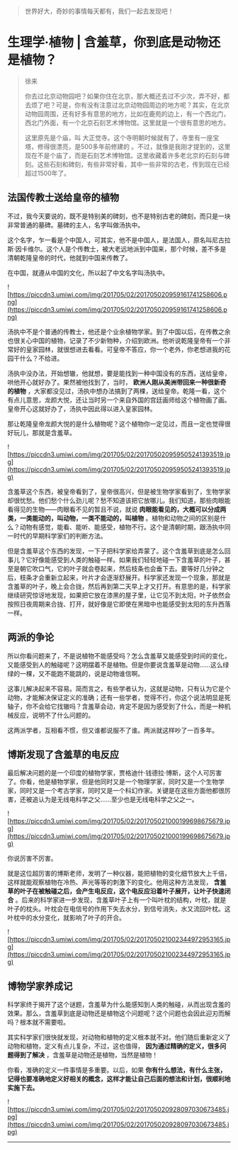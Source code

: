 > 世界好大，奇妙的事情每天都有，我们一起去发现吧！

# 生理学·植物 | 含羞草，你到底是动物还是植物？

> 徐来
> 
> 你去过北京动物园吧？如果你住在北京，那大概还去过不少次，弄不好，都去烦了吧？可是，你有没有注意过北京动物园周边的地方呢？其实，在北京动物园周围，还有好多有意思的地方，比如在鹿苑的边上，有一个西北门，西北门外面，有一个北京石刻艺术博物馆。这里就是一个很有意思的地方。
> 
> 这里原先是个庙，叫 大正觉寺。这个寺明朝时候就有了，寺里有一座宝塔，修得很漂亮，是500多年前修建的 。不过，就像是我刚才提到的，这里现在不是个庙了，而是石刻艺术博物馆。这里收藏着许多老北京的石刻与碑刻。这些石刻和碑刻，有些非常好看，其中一些非常的古老，传到现在已经超过1500年了。

## 法国传教士送给皇帝的植物

不过，我今天要说的，既不是特别美的碑刻，也不是特别古老的碑刻，而只是一块非常普通的墓碑。墓碑的主人，名字叫做汤执中。

这个名字，乍一看是个中国人，可其实，他不是中国人，是法国人，原名叫尼古拉斯·因卡维尔。这个人是个传教士，被大老远地派到中国来，那个时候，差不多是清朝乾隆皇帝的时代，他就到中国来传教了。

在中国，就遵从中国的文化，所以起了中文名字叫汤执中。

![https://piccdn3.umiwi.com/img/201705/02/201705020959161741258606.png](https://piccdn3.umiwi.com/img/201705/02/201705020959161741258606.png)

汤执中不是个普通的传教士，他还是个业余植物学家。到了中国以后，在传教之余也很关心中国的植物，记录了不少新物种，介绍到欧洲。他听说乾隆皇帝有一个非常好的皇家园林，就很想进去看看。可皇帝不答应，你一个老外，你老想进我的花园干什么？不给进。

汤执中没办法，开始想辙，他就想，要是能找到一种中国没有的东西，送给皇帝，哄他开心就好办了。果然被他找到了，当时， **欧洲人刚从美洲带回来一种很新奇的植物** ，大家都没见过，汤执中想办法搞到了两棵，送给皇帝。乾隆一看，这个有点儿意思，龙颜大悦，还让当时另一个来自外国的宫廷画师给这个植物画了画。皇帝开心这就好办了，汤执中因此得以进入皇家园林。

那让乾隆皇帝龙颜大悦的是什么植物呢？这个植物你一定见过，而且一定也觉得很好玩儿，那就是含羞草。

![https://piccdn3.umiwi.com/img/201705/02/201705020959505241393519.jpg](https://piccdn3.umiwi.com/img/201705/02/201705020959505241393519.jpg)

含羞草这个东西，被皇帝看到了，皇帝很高兴，但是被生物学家看到了，生物学家却很忧愁。他们愁个什么劲儿呢？愁不知道该把它放哪儿。我们知道，那些肉眼能看得见的生物——肉眼看不见的暂且不说，就说 **肉眼能看见的，大概可以分成两类，一类能动的，叫动物，一类不能动的，叫植物** 。植物和动物之间的区别是什么？动物有感觉，能看、能听、能感受，植物不行。这个是清朝时期，跟汤执中同一时代的早期科学家们的判断方法。

但是含羞草这个东西的发现，一下子把科学家给弄蒙了。这个含羞草到底是怎么回事儿？它好像能感受到人类的触碰一样。如果我们轻轻地碰一下含羞草的叶子，甚至是朝它吹口气，它的叶子就会卷起来，然后枝条也会垂下去。要等好几分钟之后，枝条才会重新立起来，叶片才会逐渐舒展开。科学家还发现一个现象，那就是含羞草的叶子，晚上会合拢，然后再到第二天早上才又打开。有意思的是，科学家继续研究惊讶地发现，如果把它放在漆黑的屋子里，让它见不到太阳，叶子依然会按照日夜周期来合拢、打开，就好像是它即使在黑暗中也能感受到太阳的东升西落一样。

## 两派的争论

所以你看问题来了，不是说植物不能感受吗？怎么含羞草又能感受到时间的变化，又能感受到人的触碰呢？这明摆着不是植物。但是你要说含羞草是动物……这么绿绿的一棵，又不能跑不能跳的，说是动物谁信啊。

这事儿解决起来不容易。简而言之，有些学者认为，这就是动物，只有认为它是个动物，才能解决保证定义的准确；还有一些学者，觉得不行，你这个说法明显是死轴子，你不会给它找辙吗？含羞草会动，肯定不是因为感受到了什么，而是一种机械反应，说明不了什么问题的。

这两派学者，互相看不惯，但又谁都说服不了谁。两派就这样吵了一百多年。

## 博斯发现了含羞草的电反应

最后解决问题的是一个印度的植物学家，贾格迪什·钱德拉·博斯，这个人可厉害了。你看，他是植物学家，但是他同时又是一个物理学家，同时又是一个生物学家，同时又是一个考古学家，同时又是一个科幻作家。关键是在这些方面他都很厉害，还被追认为是无线电科学之父……至少也是无线电科学之父之一。

![https://piccdn3.umiwi.com/img/201705/02/201705021000199698675679.jpg](https://piccdn3.umiwi.com/img/201705/02/201705021000199698675679.jpg)

你说厉害不厉害。

就是这位超厉害的博斯老师，发明了一种仪器，能把植物的变化细节放大上千倍，这样就能观察植物在冷热、声光等等的刺激下的变化。他用这种方法发现， **含羞草的叶子在被触碰之后，会产生电反应，这个电反应沿着叶子展开，让叶子快速闭合** 。后来的科学家进一步发现，含羞草叶子上有一个叫叶枕的结构，叶枕，就是叶子的枕头。叶枕会在电信号的作用下失去水分，到信号消失，水又流回叶枕。这叶枕中的水分变化，就影响了叶子的开合。

![https://piccdn3.umiwi.com/img/201705/02/201705021002344972953165.jpg](https://piccdn3.umiwi.com/img/201705/02/201705021002344972953165.jpg)

## 博物学家养成记

科学家终于揭开了这个谜题，含羞草为什么能感知到人类的触碰，从而出现含羞的效果。那么，含羞草到底是动物还是植物这个问题呢？这个问题也会因此迎刃而解吗？根本就不需要啦。

其实科学家们很快就发现，对动物和植物的定义根本就不对。他们随后重新定义了动物和植物，定义有点儿复杂，不过，这也值得， **因为通过精确的定义，很多问题得到了解决** ，含羞草是动物还是植物，当然是植物！

你看，准确的定义一件事情是多重要。以后，如果 **你有什么想法，有什么主张，记得也要准确地定义好相关的概念，这样才能让自己后面的想法和计划，很顺利地实施下去。**

![https://piccdn3.umiwi.com/img/201705/02/201705020928097030673485.jpg](https://piccdn3.umiwi.com/img/201705/02/201705020928097030673485.jpg)

---
